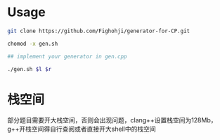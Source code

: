 # Usage
```sh
git clone https://github.com/Fighohji/generator-for-CP.git

chomod -x gen.sh

## implement your generator in gen.cpp

./gen.sh $l $r
```
# 栈空间
部分题目需要开大栈空间，否则会出现问题，clang++设置栈空间为128Mb，g++开栈空间得自行查阅或者直接开大shell中的栈空间
